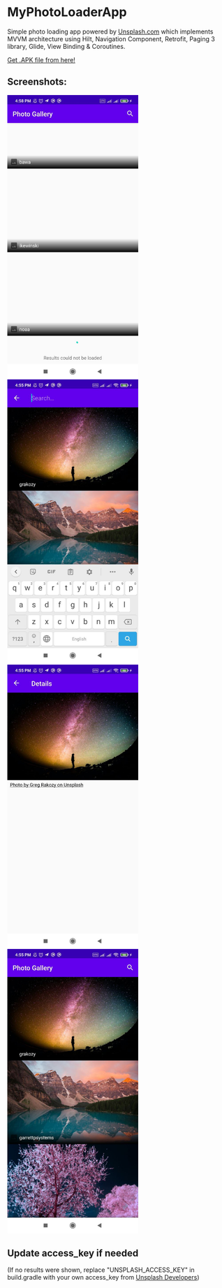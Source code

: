 # MyPhotoLoaderApp

Simple photo loading app powered by [Unsplash.com](https://unsplash.com) which implements MVVM architecture using Hilt, Navigation Component, Retrofit, Paging 3 library, Glide, View Binding & Coroutines.

[Get .APK file from here!](https://github.com/behnawwm/MyPhotoLoaderApp/raw/master/Apk/MyPhotoLoader.apk)


## Screenshots:
<img src="https://github.com/behnawwm/MyPhotoLoaderApp/blob/master/screenshots/photo5803347900867130566.jpg" align="left" width="300" >
<img src="https://github.com/behnawwm/MyPhotoLoaderApp/blob/master/screenshots/photo5803347900867130568.jpg" width="300" >
<img src="https://github.com/behnawwm/MyPhotoLoaderApp/blob/master/screenshots/photo5803347900867130569.jpg" align="left" width="300" >
<img src="https://github.com/behnawwm/MyPhotoLoaderApp/blob/master/screenshots/photo5803347900867130570.jpg" width="300" >
 

## Update access_key if needed
(If no results were shown, replace "UNSPLASH_ACCESS_KEY" in build.gradle with your own access_key from [Unsplash Developers](https://unsplash.com/developers))
